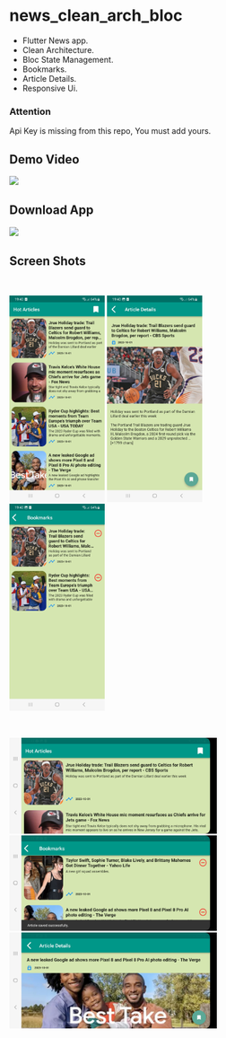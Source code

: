 # news_clean_arch_bloc

- Flutter News app.
- Clean Architecture.
- Bloc State Management.
- Bookmarks.
- Article Details.
- Responsive Ui.

### Attention
Api Key is missing from this repo, You must add yours.

## Demo Video
<a href="https://youtu.be/EfO8d9zfDKc"><img src="https://upload.wikimedia.org/wikipedia/commons/thumb/e/e1/Logo_of_YouTube_%282015-2017%29.svg/2560px-Logo_of_YouTube_%282015-2017%29.svg.png" width="100"></img></a>

## Download App
<a href="https://github.com/mo7amedaliEbaid/news_clean_arch_bloc/releases/download/v1.0.0/news-clean-arch.apk"><img src="https://playerzon.com/asset/download.png" width="100"></img></a>


## Screen Shots
<br />
<p float="left">
   <img src="https://github.com/mo7amedaliEbaid/newa_clean_arch_bloc/blob/f318e0fcece51a6407a9ddd3d3bc0460cd61cb4e/screenshots/articles.jpg" width="170" />
   <img src="https://github.com/mo7amedaliEbaid/newa_clean_arch_bloc/blob/f318e0fcece51a6407a9ddd3d3bc0460cd61cb4e/screenshots/article_details.jpg" width="170" />
   <img src="https://github.com/mo7amedaliEbaid/newa_clean_arch_bloc/blob/f318e0fcece51a6407a9ddd3d3bc0460cd61cb4e/screenshots/bookmarks.jpg" width="170" />
</p>

<br />
<p float="left">
   <img src="https://github.com/mo7amedaliEbaid/newa_clean_arch_bloc/blob/f318e0fcece51a6407a9ddd3d3bc0460cd61cb4e/screenshots/articles_wide.jpg" width="370" />
   <img src="https://github.com/mo7amedaliEbaid/newa_clean_arch_bloc/blob/f318e0fcece51a6407a9ddd3d3bc0460cd61cb4e/screenshots/bookmarks_w.jpg" width="370" />
   <img src="https://github.com/mo7amedaliEbaid/newa_clean_arch_bloc/blob/f318e0fcece51a6407a9ddd3d3bc0460cd61cb4e/screenshots/details_w.jpg" width="370" />
</p>








